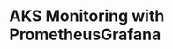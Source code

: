 # AKS Monitoring with PrometheusGrafana                                                                                                                                                   

